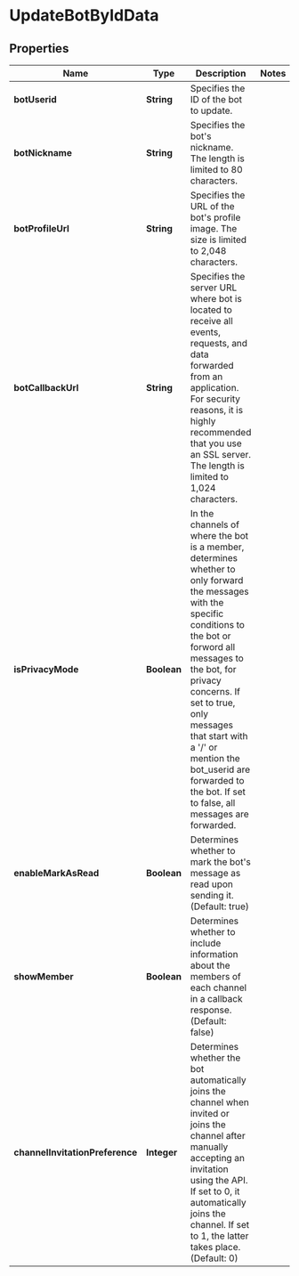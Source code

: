 

# UpdateBotByIdData


## Properties

Name | Type | Description | Notes
------------ | ------------- | ------------- | -------------
**botUserid** | **String** | Specifies the ID of the bot to update. | 
**botNickname** | **String** | Specifies the bot&#39;s nickname. The length is limited to 80 characters. | 
**botProfileUrl** | **String** | Specifies the URL of the bot&#39;s profile image. The size is limited to 2,048 characters. | 
**botCallbackUrl** | **String** | Specifies the server URL where bot is located to receive all events, requests, and data forwarded from an application. For security reasons, it is highly recommended that you use an SSL server. The length is limited to 1,024 characters. | 
**isPrivacyMode** | **Boolean** | In the channels of where the bot is a member, determines whether to only forward the messages with the specific conditions to the bot or forword all messages to the bot, for privacy concerns. If set to true, only messages that start with a &#39;/&#39; or mention the bot_userid are forwarded to the bot. If set to false, all messages are forwarded. | 
**enableMarkAsRead** | **Boolean** | Determines whether to mark the bot&#39;s message as read upon sending it. (Default: true) | 
**showMember** | **Boolean** | Determines whether to include information about the members of each channel in a callback response. (Default: false) | 
**channelInvitationPreference** | **Integer** | Determines whether the bot automatically joins the channel when invited or joins the channel after manually accepting an invitation using the API. If set to 0, it automatically joins the channel. If set to 1, the latter takes place. (Default: 0) | 



